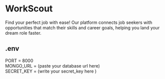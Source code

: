 # WorkScout
Find your perfect job with ease! Our platform connects job seekers with opportunities that match their skills and career goals, helping you land your dream role faster.


## .env
PORT = 8000 <br>
MONGO_URL =  (paste your database url here) <br>
SECRET_KEY = (write your secret_key here ) <br>
